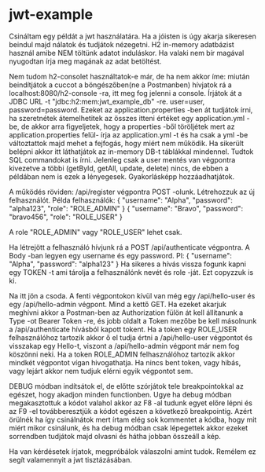 # jwt-example

Csináltam egy példát a jwt használatára. Ha a jóisten is úgy akarja sikeresen beindul majd nálatok és tudjátok nézegetni.
H2 in-memory adatbázist használ amibe NEM töltünk adatot induláskor. Ha valaki nem bír magával nyugodtan írja meg magának az adat betöltést.

Nem tudom h2-consolet használtatok-e már, de ha nem akkor íme:
miután beindítjátok a cuccot a böngészőben(ne a Postmanben) hívjatok rá a localhost:8080/h2-console -ra, itt meg fog jelenni a console.
Írjátok át a JDBC URL -t "jdbc:h2:mem:jwt_example_db" -re. user=user, password=password. Ezeket az application.properties -ben át tudjátok írni, ha szeretnétek
átemelhetitek az összes itteni értéket egy application.yml -be, de akkor arra figyeljetek, hogy a properties -ből töröljétek mert az application.properties felül-
írja az application.yml -t és ha csak a yml -be változtattok majd mehet a fejfogás, hogy miért nem működik.
Ha sikerült belépni akkor itt láthatjátok az in-memory DB-t táblákkal mindennel. Tudtok SQL commandokat is írni. Jelenleg csak a user mentés van végpontra kivezetve
a többi (getById, getAll, update, delete) nincs, de ebben a példában nem is ezek a lényegesek. Gyakorlásképp hozzáadhatjátok.

A működés röviden:
/api/register végpontra POST -olunk. Létrehozzuk az új felhasználót.
Példa felhasználók:
{
  "username": "Alpha",
  "password": "alpha123",
  "role": "ROLE_ADMIN"
}
{
  "username": "Bravo",
  "password": "bravo456",
  "role": "ROLE_USER"
}

A role "ROLE_ADMIN" vagy "ROLE_USER" lehet csak.

Ha létrejött a felhasználó hívjunk rá a POST /api/authenticate végpontra. A Body -ban legyen egy username és egy password.
Pl:
{
  "username": "Alpha",
  "password": "alpha123"
}
Ha sikeres a hívás vissza fogunk kapni egy TOKEN -t ami tárolja a felhasználónk nevét és role -ját. Ezt copyzzuk is ki.

Na itt jön a csoda. A fenti végpontokon kívül van még egy /api/hello-user és egy /api/hello-admin végpont. Mind a kettő GET.
Ha ezeket akarjuk meghívni akkor a Postman-ben az Authorization fülön át kell állítanunk a Type -ot Bearer Token -re,
és jobb oldalt a Token mezőbe be kell másolnunk a /api/authenticate hívásból kapott tokent.
Ha a token egy ROLE_USER felhasználóhoz tartozik akkor ő el tudja értni a /api/hello-user végpontot és visszakap egy Hello-t, 
viszont a /api/hello-admin végpont már nem fog köszönni neki. Ha a token ROLE_ADMIN felhasználóhoz tartozik akkor mindkét végpontot vígan hivogathatja.
Ha nincs bent token, vagy hibás, vagy lejárt akkor nem tudjuk elérni egyik végpontot sem.

DEBUG módban indítsátok el, de előtte szórjátok tele breakpointokkal az egészet, hogy akadjon minden functionben. Ugye ha debug módban megakasztottuk a kódot valahol
akkor az F8 -al tudunk egyet előre lépni és az F9 -el továbberesztjük a kódot egészen a következő breakpointig. Azért örülnék ha így csinálnátok mert írtam elég sok
kommentet a kódba, hogy mit miért mikor csinálunk, és ha debug módban csak lépegettek akkor ezeket sorrendben tudjátok majd olvasni és hátha jobban összeáll a kép.

Ha van kérdésetek írjatok, megpróbálok válaszolni amint tudok.
Remélem ez segít valamennyit a jwt tisztázásában.
